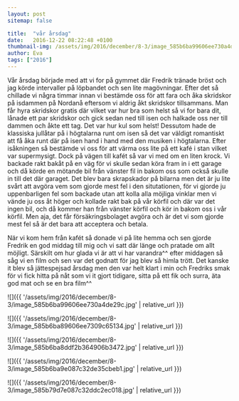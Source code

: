 ```yaml
---
layout: post
sitemap: false

title:  "vår årsdag"
date:   2016-12-22 08:22:48 +0100
thumbnail-img: /assets/img/2016/december/8-3/image_585b6ba99606ee730a4de29c.jpg
author: Eva
tags: ["2016"]
---
```


Vår årsdag började med att vi for på gymmet där Fredrik tränade bröst och jag körde intervaller på löpbandet och sen lite magövningar. Efter det så chillade vi några timmar innan vi bestämde oss för att fara och åka skridskor på isdammen på Nordanå eftersom vi aldrig åkt skridskor tillsammans. Man får hyra skridskor gratis där vilket var hur bra som helst så vi for bara dit, lånade ett par skridskor och gick sedan ned till isen och halkade oss ner till dammen och åkte ett tag. Det var hur kul som helst! Dessutom hade de klassiska jullåtar på i högtalarna runt om isen så det var väldigt romantiskt att få åka runt där på isen hand i hand med den musiken i högtalarna. Efter isåkningen så bestämde vi oss för att värma oss lite på ett kafé i stan vilket var supermysigt. Dock på vägen till kafét så var vi med om en liten krock. Vi backade rakt bakåt på en väg för vi skulle sedan köra fram in i ett garage och då körde en mötande bil från vänster fil in bakom oss som också skulle in till det där garaget. Det blev bara skrapskador på bilarna men det är ju lite svårt att avgöra vem som gjorde mest fel i den situtationen, för vi gjorde ju uppenbarligen fel som backade utan att kolla alla möjliga vinklar men vi vände ju oss åt höger och kollade rakt bak på vår körfil och där var det ingen bil, och då kommer han från vänster körfil och kör in bakom oss i vår körfil. Men aja, det får försäkringsbolaget avgöra och är det vi som gjorde mest fel så är det bara att acceptera och betala. 




När vi kom hem från kafét så donade vi på lite hemma och sen gjorde Fredrik en god middag till mig och vi satt där länge och pratade om allt möjligt. Särskilt om hur glada vi är att vi har varandra^^ efter middagen så såg vi en film och sen var det godnatt för jag blev så himla trött. Det kanske it blev så jättespejsad årsdag men den var helt klart i min och Fredriks smak för vi fick hitta på nåt som vi it gjort tidigare, sitta på ett fik och surra, äta god mat och se en bra film^^

![]({{ '/assets/img/2016/december/8-3/image_585b6ba99606ee730a4de29c.jpg'  | relative_url }})

![]({{ '/assets/img/2016/december/8-3/image_585b6ba89606ee7309c65134.jpg'  | relative_url }})

![]({{ '/assets/img/2016/december/8-3/image_585b6ba8ddf2b364906b3472.jpg'  | relative_url }})

![]({{ '/assets/img/2016/december/8-3/image_585b6ba9e087c32de35cbeb1.jpg'  | relative_url }})

![]({{ '/assets/img/2016/december/8-3/image_585b79d7e087c32ddc2ec018.jpg'  | relative_url }})

